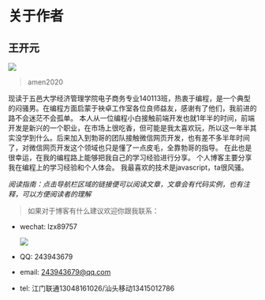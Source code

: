 # 关于作者

## 王开元
![](image/avatar.jpg)
> amen2020

现读于五邑大学经济管理学院电子商务专业140113班，热衷于编程，是一个典型的闷骚男。在编程方面启蒙于袂卓工作室各位良师益友，感谢有了他们，我前进的路不会迷茫不会孤单。
本人从一位编程小白接触前端开发也就1年半的时间，前端开发是新兴的一个职业，在市场上很吃香，但可能是我太喜欢玩，所以这一年半其实没学到什么。后来加入到勃哥的团队接触微信网页开发，也有差不多半年时间了，对微信网页开发这个领域也只是懂了一点皮毛，全靠勃哥的指导。
在此也是很幸运，在我的编程路上能够把我自己的学习经验进行分享。
个人博客主要分享我在编程上的学习经验和个人体会。
我最喜欢的技术是javascript，ta很风骚。

*阅读指南：点击导航栏区域的链接便可以阅读文章，文章会有代码实例，也有注释，可以方便阅读者的理解*

> 如果对于博客有什么建议欢迎你跟我联系：

- wechat: lzx89757

  ![](image/wechat.jpg)

- QQ: 243943679

- email: 243943679@qq.com

- tel: 江门联通13048161026/汕头移动13415012786
